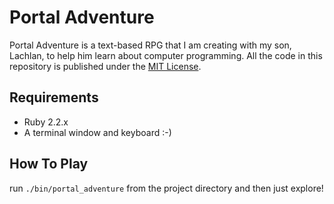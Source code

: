 # Portal Adventure #

Portal Adventure is a text-based RPG that I am creating with my son,
Lachlan, to help him learn about computer programming. All the code in
this repository is published under the [MIT License][license].

## Requirements ##

* Ruby 2.2.x
* A terminal window and keyboard :-)

## How To Play ##

run `./bin/portal_adventure` from the project directory and then just
explore!

[license]: LICENSE.txt
